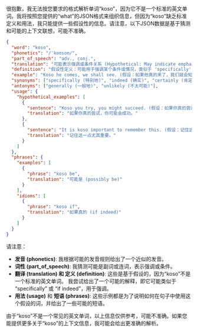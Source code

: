 很抱歉，我无法按您要求的格式解析单词“koso”，因为它不是一个标准的英文单词。我将按照您提供的“what”的JSON格式来组织信息，但因为“koso”缺乏标准定义和用法，我只能提供一些假设性的信息。请注意，以下JSON数据是基于猜测和可能的上下文联想，可能不准确。

```json
{
  "word": "koso",
  "phonetics": "/ˈkoʊsoʊ/",
  "part_of_speech": "adv., conj.",
  "translation": "可能表示强调或条件关系 (Hypothetical: May indicate emphasis or a conditional relationship)",
  "definition": "假设性定义：可能用于强调某个条件或情况，类似于 'specifically' 或 'if indeed'。(Hypothetical definition: Possibly used to emphasize a condition or situation, similar to 'specifically' or 'if indeed')",
  "example": "Koso he comes, we shall see. (假设：如果他真的来了，我们就会知道。Hypothetical: If indeed he comes, we shall see.)",
  "synonyms": ["specifically (特别地)", "indeed (确实)", "certainly (肯定地)"],
  "antonyms": ["generally (一般地)", "unlikely (不太可能)"],
  "usage": {
    "hypothetical_examples": [
      {
        "sentence": "Koso you try, you might succeed. (假设：如果你真的尝试，你可能会成功。Hypothetical: If you indeed try, you might succeed.)",
        "translation": "如果你真的尝试，你可能会成功。"
      },
      {
        "sentence": "It is koso important to remember this. (假设：记住这一点尤其重要。Hypothetical: It is specifically important to remember this.)",
        "translation": "记住这一点尤其重要。"
      }
    ]
  },
  "phrases": {
    "examples": [
      {
        "phrase": "koso be",
        "translation": "可能是 (possibly be)"
      }
    ],
    "idioms": [
      {
        "phrase": "koso if",
        "translation": "如果真的 (if indeed)"
      }
    ]
  }
}
```

请注意：

*   **发音 (phonetics)**:  我根据可能的发音规则给出了一个近似的发音。
*   **词性 (part\_of\_speech)**: 我猜测可能是副词或连词，表示强调或条件。
*   **翻译 (translation) 和 定义 (definition)**:  这些是基于假设的，因为“koso”不是一个标准的英文单词。 我尝试给出了一个可能的解释，即它可能类似于 “specifically” 或 “if indeed”，用于强调。
*    **用法 (usage)** 和 **短语 (phrases)**:  这些示例都是为了说明如何在句子中使用这个假设的词，并给出了一些可能的短语。

由于“koso”不是一个常见的英文单词，以上信息仅供参考，可能不准确。如果您能提供更多关于“koso”的上下文信息，我可能会给出更准确的解析。
 